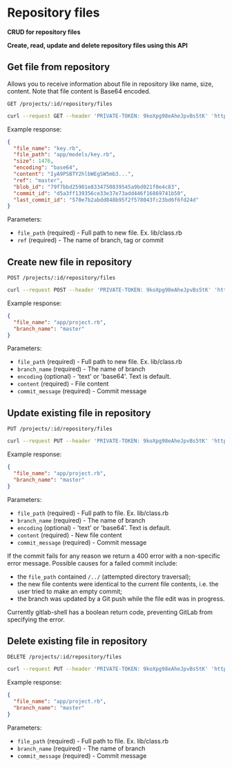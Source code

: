# Repository files

**CRUD for repository files**

**Create, read, update and delete repository files using this API**

## Get file from repository

Allows you to receive information about file in repository like name, size, content. Note that file content is Base64 encoded.

```
GET /projects/:id/repository/files
```

```bash
curl --request GET --header 'PRIVATE-TOKEN: 9koXpg98eAheJpvBs5tK' 'https://gitlab.example.com/api/v3/projects/13083/repository/files?file_path=app/models/key.rb&ref=master'
```

Example response:

```json
{
  "file_name": "key.rb",
  "file_path": "app/models/key.rb",
  "size": 1476,
  "encoding": "base64",
  "content": "IyA9PSBTY2hlbWEgSW5mb3...",
  "ref": "master",
  "blob_id": "79f7bbd25901e8334750839545a9bd021f0e4c83",
  "commit_id": "d5a3ff139356ce33e37e73add446f16869741b50",
  "last_commit_id": "570e7b2abdd848b95f2f578043fc23bd6f6fd24d"
}
```

Parameters:

- `file_path` (required) - Full path to new file. Ex. lib/class.rb
- `ref` (required) - The name of branch, tag or commit

## Create new file in repository

```
POST /projects/:id/repository/files
```

```bash
curl --request POST --header 'PRIVATE-TOKEN: 9koXpg98eAheJpvBs5tK' 'https://gitlab.example.com/api/v3/projects/13083/repository/files?file_path=app/project.rb&branch_name=master&content=some%20content&commit_message=create%20a%20new%20file'
```

Example response:

```json
{
  "file_name": "app/project.rb",
  "branch_name": "master"
}
```

Parameters:

- `file_path` (required) - Full path to new file. Ex. lib/class.rb
- `branch_name` (required) - The name of branch
- `encoding` (optional) - 'text' or 'base64'. Text is default.
- `content` (required) - File content
- `commit_message` (required) - Commit message

## Update existing file in repository

```
PUT /projects/:id/repository/files
```

```bash
curl --request PUT --header 'PRIVATE-TOKEN: 9koXpg98eAheJpvBs5tK' 'https://gitlab.example.com/api/v3/projects/13083/repository/files?file_path=app/project.rb&branch_name=master&content=some%20other%20content&commit_message=update%20file'
```

Example response:

```json
{
  "file_name": "app/project.rb",
  "branch_name": "master"
}
```

Parameters:

- `file_path` (required) - Full path to file. Ex. lib/class.rb
- `branch_name` (required) - The name of branch
- `encoding` (optional) - 'text' or 'base64'. Text is default.
- `content` (required) - New file content
- `commit_message` (required) - Commit message

If the commit fails for any reason we return a 400 error with a non-specific
error message. Possible causes for a failed commit include:
- the `file_path` contained `/../` (attempted directory traversal);
- the new file contents were identical to the current file contents, i.e. the
  user tried to make an empty commit;
- the branch was updated by a Git push while the file edit was in progress.

Currently gitlab-shell has a boolean return code, preventing GitLab from specifying the error.

## Delete existing file in repository

```
DELETE /projects/:id/repository/files
```

```bash
curl --request PUT --header 'PRIVATE-TOKEN: 9koXpg98eAheJpvBs5tK' 'https://gitlab.example.com/api/v3/projects/13083/repository/files?file_path=app/project.rb&branch_name=master&commit_message=delete%20file'
```

Example response:

```json
{
  "file_name": "app/project.rb",
  "branch_name": "master"
}
```

Parameters:

- `file_path` (required) - Full path to file. Ex. lib/class.rb
- `branch_name` (required) - The name of branch
- `commit_message` (required) - Commit message
